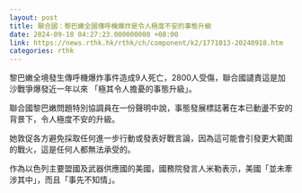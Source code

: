 ```yaml
---
layout: post
title: 聯合國：黎巴嫩全國傳呼機爆炸是令人極度不安的事態升級
date: 2024-09-18 04:27:23.000000000 +08:00
link: https://news.rthk.hk/rthk/ch/component/k2/1771013-20240918.htm
categories: rthk
---
```


黎巴嫩全境發生傳呼機爆炸事件造成9人死亡，2800人受傷，聯合國譴責這是加沙戰爭爆發近一年以來 「極其令人擔憂的事態升級」。

聯合國黎巴嫩問題特別協調員在一份聲明中說，事態發展標誌著在本已動盪不安的背景下，令人極度不安的升級。

她敦促各方避免採取任何進一步行動或發表好戰言論，因為這可能會引發更大範圍的戰火，這是任何人都無法承受的。

作為以色列主要盟國及武器供應國的美國，國務院發言人米勒表示，美國「並未牽涉其中」，而且「事先不知情」。
